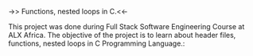->> Functions, nested loops in C.<<-

This project was done during Full Stack Software Engineering Course at ALX Africa. The objective of the project
is to learn  about header files, functions, nested loops in C Programming Language.:
